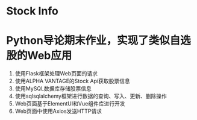 # Stock Info
# Python导论期末作业，实现了类似自选股的Web应用

1. 使用Flask框架处理Web页面的请求
2. 使用ALPHA VANTAGE的Stock Api获取股票信息
3. 使用MySQL数据库存储股票信息
4. 使用sqlsqlalchemy框架进行数据的查询、写入、更新、删除操作
5. Web页面基于ElementUI和Vue组件库进行开发
6. Web页面中使用Axios发送HTTP请求
